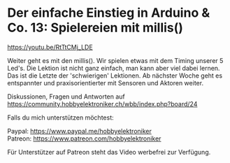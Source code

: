# Der einfache Einstieg in Arduino & Co. 13: Spielereien mit millis()
 
https://youtu.be/RtTtCMj_LDE

Weiter geht es mit den millis(). Wir spielen etwas mit dem Timing unserer 5 Led's. Die Lektion ist nicht ganz einfach, man kann aber viel dabei lernen.
Das ist die Letzte der 'schwierigen' Lektionen. Ab nächster Woche geht es entspannter und praxisorientierter mit Sensoren und Aktoren weiter. 

Diskussionen, Fragen und Antworten auf 
https://community.hobbyelektroniker.ch/wbb/index.php?board/24

Falls du mich unterstützen möchtest:

Paypal: https://www.paypal.me/hobbyelektroniker<br>
Patreon: https://www.patreon.com/hobbyelektroniker

Für Unterstützer auf Patreon steht das Video werbefrei zur Verfügung.




